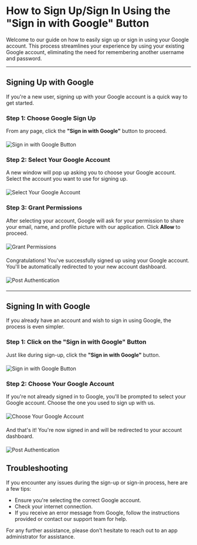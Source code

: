 # How to Sign Up/Sign In Using the "Sign in with Google" Button

Welcome to our guide on how to easily sign up or sign in using your Google account. This process streamlines your experience by using your existing Google account, eliminating the need for remembering another username and password.

---

## Signing Up with Google

If you're a new user, signing up with your Google account is a quick way to get started.

### Step 1: Choose Google Sign Up

From any page, click the **"Sign in with Google"** button to proceed.

<img src="/assets/sign-in-button.png" alt="Sign in with Google Button" style="max-width: 100%; max-height: 200px; width: auto; display: block; margin: 20px auto;">

### Step 2: Select Your Google Account

A new window will pop up asking you to choose your Google account. Select the account you want to use for signing up.

<img src="/assets/oauth-enter-email.png" alt="Select Your Google Account" style="max-width: 100%; max-height: 250px; width: auto; display: block; margin: 20px auto;">

### Step 3: Grant Permissions

After selecting your account, Google will ask for your permission to share your email, name, and profile picture with our application. Click **Allow** to proceed.

<img src="/assets/grant-permissions.png" alt="Grant Permissions" style="max-width: 100%; max-height: 250px; width: auto; display: block; margin: 20px auto;">

Congratulations! You've successfully signed up using your Google account. You'll be automatically redirected to your new account dashboard.

<img src="/assets/post-auth.png" alt="Post Authentication" style="max-width: 100%; max-height: 300px; width: auto; display: block; margin: 20px auto;">

---

## Signing In with Google

If you already have an account and wish to sign in using Google, the process is even simpler.

### Step 1: Click on the "Sign in with Google" Button

Just like during sign-up, click the **"Sign in with Google"** button.

<img src="/assets/sign-in-button.png" alt="Sign in with Google Button" style="max-width: 100%; max-height: 200px; width: auto; display: block; margin: 20px auto;">

### Step 2: Choose Your Google Account

If you're not already signed in to Google, you'll be prompted to select your Google account. Choose the one you used to sign up with us.

<img src="/assets/choose-account.png" alt="Choose Your Google Account" style="max-width: 100%; max-height: 250px; width: auto; display: block; margin: 20px auto;">

And that's it! You're now signed in and will be redirected to your account dashboard.

<img src="/assets/post-auth.png" alt="Post Authentication" style="max-width: 100%; max-height: 300px; width: auto; display: block; margin: 20px auto;">

## Troubleshooting

If you encounter any issues during the sign-up or sign-in process, here are a few tips:

- Ensure you're selecting the correct Google account.
- Check your internet connection.
- If you receive an error message from Google, follow the instructions provided or contact our support team for help.

For any further assistance, please don't hesitate to reach out to an app administrator for assistance.
